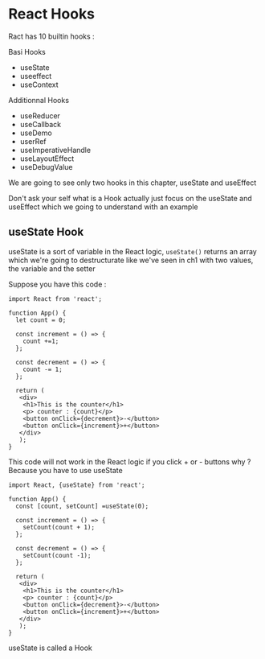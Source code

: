 # React Hooks

Ract has 10 builtin hooks :

Basi Hooks 

- useState
- useeffect
- useContext

Additionnal Hooks

- useReducer
- useCallback
- useDemo
- userRef
- useImperativeHandle
- useLayoutEffect
- useDebugValue

We are going to see only two hooks in this chapter, useState and useEffect

Don't ask your self what is a Hook actually just focus on the useState and useEffect which we going to understand with an example

## useState Hook

useState is a sort of variable in the React logic, `useState()` returns an array which we're going to destructurate like we've seen in ch1 with two values, the variable and the setter

Suppose you have this code :

```
import React from 'react';

function App() {
  let count = 0;
  
  const increment = () => {
    count +=1;
  };

  const decrement = () => {
    count -= 1;
  };
  
  return (
   <div>
    <h1>This is the counter</h1>
    <p> counter : {count}</p>
    <button onClick={decrement}>-</button>
    <button onClick={increment}>+</button>
   </div>
   );
}
```

This code will not work in the React logic if you click + or - buttons why ? Because you have to use useState

```
import React, {useState} from 'react';

function App() {
  const [count, setCount] =useState(0);
  
  const increment = () => {
    setCount(count + 1);
  };

  const decrement = () => {
    setCount(count -1);
  };
  
  return (
   <div>
    <h1>This is the counter</h1>
    <p> counter : {count}</p>
    <button onClick={decrement}>-</button>
    <button onClick={increment}>+</button>
   </div>
   );
}
```

useState is called a Hook


